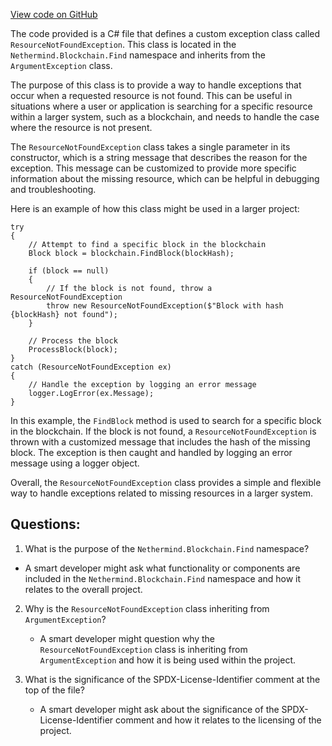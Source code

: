 [View code on GitHub](https://github.com/NethermindEth/nethermind/src/Nethermind/Nethermind.Blockchain/Find/ResourceNotFoundException.cs)

The code provided is a C# file that defines a custom exception class called `ResourceNotFoundException`. This class is located in the `Nethermind.Blockchain.Find` namespace and inherits from the `ArgumentException` class. 

The purpose of this class is to provide a way to handle exceptions that occur when a requested resource is not found. This can be useful in situations where a user or application is searching for a specific resource within a larger system, such as a blockchain, and needs to handle the case where the resource is not present.

The `ResourceNotFoundException` class takes a single parameter in its constructor, which is a string message that describes the reason for the exception. This message can be customized to provide more specific information about the missing resource, which can be helpful in debugging and troubleshooting.

Here is an example of how this class might be used in a larger project:

```
try
{
    // Attempt to find a specific block in the blockchain
    Block block = blockchain.FindBlock(blockHash);
    
    if (block == null)
    {
        // If the block is not found, throw a ResourceNotFoundException
        throw new ResourceNotFoundException($"Block with hash {blockHash} not found");
    }
    
    // Process the block
    ProcessBlock(block);
}
catch (ResourceNotFoundException ex)
{
    // Handle the exception by logging an error message
    logger.LogError(ex.Message);
}
```

In this example, the `FindBlock` method is used to search for a specific block in the blockchain. If the block is not found, a `ResourceNotFoundException` is thrown with a customized message that includes the hash of the missing block. The exception is then caught and handled by logging an error message using a logger object.

Overall, the `ResourceNotFoundException` class provides a simple and flexible way to handle exceptions related to missing resources in a larger system.
## Questions: 
 1. What is the purpose of the `Nethermind.Blockchain.Find` namespace?
   - A smart developer might ask what functionality or components are included in the `Nethermind.Blockchain.Find` namespace and how it relates to the overall project.

2. Why is the `ResourceNotFoundException` class inheriting from `ArgumentException`?
   - A smart developer might question why the `ResourceNotFoundException` class is inheriting from `ArgumentException` and how it is being used within the project.

3. What is the significance of the SPDX-License-Identifier comment at the top of the file?
   - A smart developer might ask about the significance of the SPDX-License-Identifier comment and how it relates to the licensing of the project.